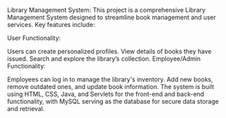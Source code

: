 Library Management System:
This project is a comprehensive Library Management System designed to streamline book management and user services. Key features include:

User Functionality:

Users can create personalized profiles.
View details of books they have issued.
Search and explore the library’s collection.
Employee/Admin Functionality:

Employees can log in to manage the library's inventory.
Add new books, remove outdated ones, and update book information.
The system is built using HTML, CSS, Java, and Servlets for the front-end and back-end functionality, with MySQL serving as the database for secure data storage and retrieval.
